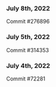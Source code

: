 ### July 8th, 2022

Commit #276896

### July 5th, 2022

Commit #314353


### July 4th, 2022

Commit #72281
